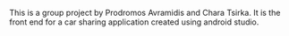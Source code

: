 This is a group project by Prodromos Avramidis and Chara Tsirka. It is the front end for a car sharing application created using android studio.

